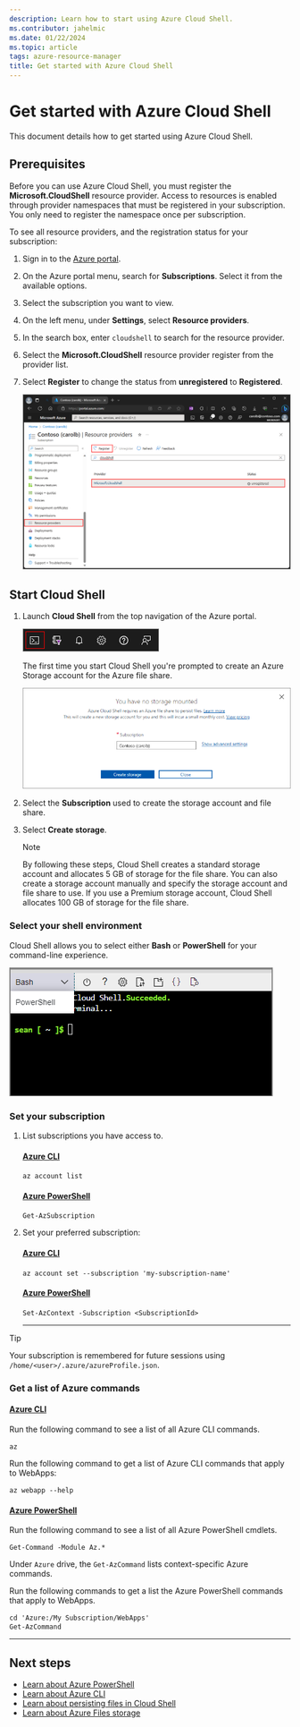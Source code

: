```yaml
---
description: Learn how to start using Azure Cloud Shell.
ms.contributor: jahelmic
ms.date: 01/22/2024
ms.topic: article
tags: azure-resource-manager
title: Get started with Azure Cloud Shell
---
```

# Get started with Azure Cloud Shell

This document details how to get started using Azure Cloud Shell.

## Prerequisites

Before you can use Azure Cloud Shell, you must register the **Microsoft.CloudShell** resource
provider. Access to resources is enabled through provider namespaces that must be registered in your
subscription. You only need to register the namespace once per subscription.

To see all resource providers, and the registration status for your subscription:

1. Sign in to the [Azure portal][04].
1. On the Azure portal menu, search for **Subscriptions**. Select it from the available options.
1. Select the subscription you want to view.
1. On the left menu, under **Settings**, select **Resource providers**.
1. In the search box, enter `cloudshell` to search for the resource provider.
1. Select the **Microsoft.CloudShell** resource provider register from the provider list.
1. Select **Register** to change the status from **unregistered** to **Registered**.

   ![Screenshot of selecting resource providers in the Azure portal.][07]

## Start Cloud Shell

1. Launch **Cloud Shell** from the top navigation of the Azure portal.

   ![Screenshot showing how to start Azure Cloud Shell in the Azure portal.][08]

   The first time you start Cloud Shell you're prompted to create an Azure Storage account for the
   Azure file share.

   ![Screenshot showing the create storage prompt.][06]

1. Select the **Subscription** used to create the storage account and file share.
1. Select **Create storage**.

   > [!NOTE]
   > By following these steps, Cloud Shell creates a standard storage account and allocates 5 GB of
   > storage for the file share. You can also create a storage account manually and specify the
   > storage account and file share to use. If you use a Premium storage account, Cloud Shell
   > allocates 100 GB of storage for the file share.

### Select your shell environment

Cloud Shell allows you to select either **Bash** or **PowerShell** for your command-line experience.

![Screenshot showing the shell selector.][05]

### Set your subscription

1. List subscriptions you have access to.

   <!-- markdownlint-disable MD023 MD024 MD051-->
   #### [Azure CLI](#tab/azurecli)

   ```azurecli-interactive
   az account list
   ```

   #### [Azure PowerShell](#tab/powershell)

   ```azurepowershell-interactive
   Get-AzSubscription
   ```

1. Set your preferred subscription:

   #### [Azure CLI](#tab/azurecli)

   ```azurecli-interactive
   az account set --subscription 'my-subscription-name'
   ```

   #### [Azure PowerShell](#tab/powershell)

   ```azurepowershell-interactive
   Set-AzContext -Subscription <SubscriptionId>
   ```
   <!-- markdownlint-enable MD023 MD024 MD051-->
   ---

> [!TIP]
> Your subscription is remembered for future sessions using `/home/<user>/.azure/azureProfile.json`.

### Get a list of Azure commands

<!-- markdownlint-disable MD023 MD024 MD051-->
#### [Azure CLI](#tab/azurecli)

Run the following command to see a list of all Azure CLI commands.

```azurecli-interactive
az
```

Run the following command to get a list of Azure CLI commands that apply to WebApps:

```azurecli-interactive
az webapp --help
```

#### [Azure PowerShell](#tab/powershell)

Run the following command to see a list of all Azure PowerShell cmdlets.

```azurepowershell-interactive
Get-Command -Module Az.*
```

Under `Azure` drive, the `Get-AzCommand` lists context-specific Azure commands.

Run the following commands to get a list the Azure PowerShell commands that apply to WebApps.

```azurepowershell-interactive
cd 'Azure:/My Subscription/WebApps'
Get-AzCommand
```
<!-- markdownlint-enable MD023 MD024 MD051-->

---

## Next steps

- [Learn about Azure PowerShell][03]
- [Learn about Azure CLI][02]
- [Learn about persisting files in Cloud Shell][09]
- [Learn about Azure Files storage][01]

<!-- link references -->
[01]: /azure/storage/files/storage-files-introduction
[02]: /cli/azure/
[03]: /powershell/azure/
[04]: https://portal.azure.com/
[05]: media/classic/choose-shell.png
[06]: media/classic/create-storage.png
[07]: media/classic/resource-provider.png
[08]: media/classic/shell-icon.png
[09]: ../persisting-shell-storage.md
